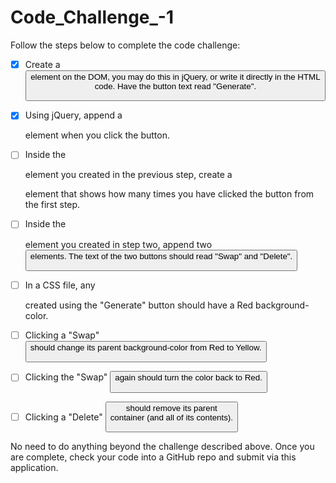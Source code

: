 # Code_Challenge_-1

Follow the steps below to complete the code challenge:

- [x] Create a <button> element on the DOM, you may do this in jQuery, or write it directly in the HTML code. Have the button text read "Generate".

- [x] Using jQuery, append a <div> element when you click the button.

- [ ] Inside the <div> element you created in the previous step, create a <p> element that shows how many times you have clicked the button from the first step.

- [ ] Inside the <div> element you created in step two, append two <button> elements. The text of the two buttons should read "Swap" and "Delete".

- [ ] In a CSS file, any <div> created using the "Generate" button should have a Red background-color.

- [ ] Clicking a "Swap" <button> should change its parent background-color from Red to Yellow.

- [ ] Clicking the "Swap" <button> again should turn the color back to Red.

- [ ] Clicking a "Delete" <button> should remove its parent <div> container (and all of its contents).

No need to do anything beyond the challenge described above. Once you are complete, check your code into a GitHub repo and submit via this application.
